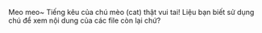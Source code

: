 Meo meo~
Tiếng kêu của chú mèo (cat) thật vui tai! Liệu bạn biết sử dụng chú để xem nội dung của các file còn lại chứ?
